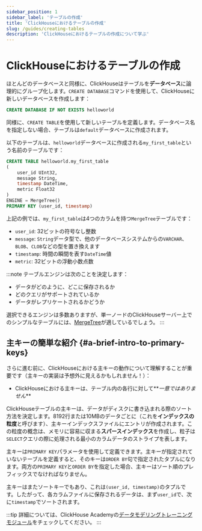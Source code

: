 ```yaml
---
sidebar_position: 1
sidebar_label: 'テーブルの作成'
title: 'ClickHouseにおけるテーブルの作成'
slug: /guides/creating-tables
description: 'ClickHouseにおけるテーブルの作成について学ぶ'
---
```



# ClickHouseにおけるテーブルの作成

ほとんどのデータベースと同様に、ClickHouseはテーブルを**データベース**に論理的にグループ化します。`CREATE DATABASE`コマンドを使用して、ClickHouseに新しいデータベースを作成します：

```sql
CREATE DATABASE IF NOT EXISTS helloworld
```

同様に、`CREATE TABLE`を使用して新しいテーブルを定義します。データベース名を指定しない場合、テーブルは`default`データベースに作成されます。

以下のテーブルは、`helloworld`データベースに作成される`my_first_table`という名前のテーブルです：

```sql
CREATE TABLE helloworld.my_first_table
(
    user_id UInt32,
    message String,
    timestamp DateTime,
    metric Float32
)
ENGINE = MergeTree()
PRIMARY KEY (user_id, timestamp)
```

上記の例では、`my_first_table`は4つのカラムを持つ`MergeTree`テーブルです：

- `user_id`: 32ビットの符号なし整数
- `message`: `String`データ型で、他のデータベースシステムからの`VARCHAR`、`BLOB`、`CLOB`などの型を置き換えます
- `timestamp`: 時間の瞬間を表す`DateTime`値
- `metric`: 32ビットの浮動小数点数

:::note
テーブルエンジンは次のことを決定します：
- データがどのように、どこに保存されるか
- どのクエリがサポートされているか
- データがレプリケートされるかどうか

選択できるエンジンは多数ありますが、単一ノードのClickHouseサーバー上でのシンプルなテーブルには、[MergeTree](/engines/table-engines/mergetree-family/mergetree.md)が適しているでしょう。
:::

## 主キーの簡単な紹介 {#a-brief-intro-to-primary-keys}

さらに進む前に、ClickHouseにおける主キーの動作について理解することが重要です（主キーの実装は予想外に見えるかもしれません！）：

- ClickHouseにおける主キーは、テーブル内の各行に対して**_一意ではありません_** 

ClickHouseテーブルの主キーは、データがディスクに書き込まれる際のソート方法を決定します。8192行または10MBのデータごとに（これを**インデックスの粒度**と呼びます）、主キーインデックスファイルにエントリが作成されます。この粒度の概念は、メモリに容易に収まる**スパースインデックス**を作成し、粒子は`SELECT`クエリの際に処理される最小のカラムデータのストライプを表します。

主キーは`PRIMARY KEY`パラメータを使用して定義できます。主キーが指定されていないテーブルを定義すると、そのキーは`ORDER BY`句で指定されたタプルになります。両方の`PRIMARY KEY`と`ORDER BY`を指定した場合、主キーはソート順のプレフィックスでなければなりません。

主キーはまたソートキーでもあり、これは`(user_id, timestamp)`のタプルです。したがって、各カラムファイルに保存されるデータは、まず`user_id`で、次に`timestamp`でソートされます。

:::tip
詳細については、ClickHouse Academyの[データモデリングトレーニングモジュール](https://learn.clickhouse.com/visitor_catalog_class/show/1328860/?utm_source=clickhouse&utm_medium=docs)をチェックしてください。
:::
